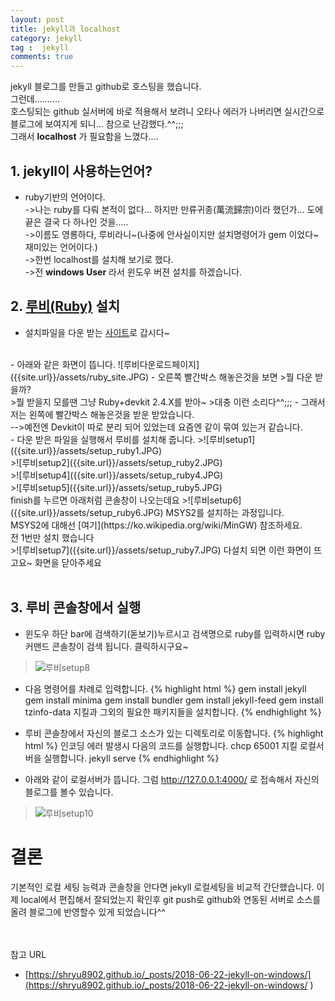 ```yaml
---
layout: post
title: jekyll과 localhost
category: jekyll
tag :  jekyll
comments: true
---
```


<div class="message">
  jekyll 블로그를 만들고 github로 호스팅을 했습니다.<br> 
  그런데..........<br>
  호스팅되는 github 실서버에 바로 적용해서 보려니 오타나 에러가 나버리면 실시간으로
  블로그에 보여지게 되니... 참으로 난감했다.^^;;;<br> 
  그래서 <strong>localhost</strong> 가 필요함을 느꼈다....
</div>
<!--break-->

## 1. jekyll이 사용하는언어?
- ruby기반의 언어이다.<br>
->나는 ruby를 다뤄 본적이 없다... 하지만 만류귀종(萬流歸宗)이라 했던가... 도에 끝은 결국 다 하나인 것을.....<br>
->이름도 영롱하다, 루비라니~(나중에 안사실이지만 설치명령어가 gem 이었다~ 재미있는 언어이다.) <br>
->한번 localhost를 설치해 보기로 했다.<br>
->전 **windows User** 라서 윈도우 버젼 설치를 하겠습니다.

## 2. [루비(Ruby)](https://rubyinstaller.org/downloads/) 설치
- 설치파일을 다운 받는 [사이트](https://rubyinstaller.org/downloads/)로 갑시다~
<br>
- 아래와 같은 화면이 뜹니다.
![루비다운로드페이지]({{site.url}}/assets/ruby_site.JPG)
- 오른쪽 빨간박스 해놓은것을 보면
>뭘 다운 받을까?<br>
>뭘 받을지 모를땐 그냥 Ruby+devkit 2.4.X를 받아~
>대충 이런 소리다^^;;;
- 그래서 저는 왼쪽에 빨간박스 해놓은것을 받운 받았습니다.<br>
-->예전엔 Devkit이 따로 분리 되어 있었는데 요즘엔 같이 묶여 있는거 같습니다.<br>
- 다운 받은 파일을 실행해서 루비를 설치해 줍니다.
    >![루비setup1]({{site.url}}/assets/setup_ruby1.JPG)<br>
    >![루비setup2]({{site.url}}/assets/setup_ruby2.JPG)<br>
    >![루비setup4]({{site.url}}/assets/setup_ruby4.JPG)<br>
    >![루비setup5]({{site.url}}/assets/setup_ruby5.JPG)<br>
    finish를 누르면 아래처럼 콘솔창이 나오는데요
    >![루비setup6]({{site.url}}/assets/setup_ruby6.JPG)
    MSYS2를 설치하는 과정입니다.<br>
    MSYS2에 대해선 [여기](https://ko.wikipedia.org/wiki/MinGW) 참조하세요.<br>
    전 1번만 설치 했습니다<br>
    >![루비setup7]({{site.url}}/assets/setup_ruby7.JPG)
    다설치 되면 이런 화면이 뜨고요~ 화면을 닫아주세요<br><br>
    
## 3. 루비 콘솔창에서 실행
- 윈도우 하단 bar에 검색하기(돋보기)누르시고 검색명으로 ruby를 입력하시면 ruby 커맨드 콘솔창이 검색 됩니다. 클릭하시구요~
>![루비setup8]({{site.url}}/assets/setup_ruby8.JPG)

- 다음 명령어를 차례로 입력합니다.
{% highlight html %}
gem install jekyll
gem install minima
gem install bundler
gem install jekyll-feed
gem install tzinfo-data
지킬과 그외의 필요한 패키지들을 설치합니다.
{% endhighlight %}

- 루비 콘솔창에서 자신의 블로그 소스가 있는 디렉토리로 이동합니다.
{% highlight html %}
인코딩 에러 발생시 다음의 코드를 실행합니다.
chcp 65001
지킬 로컬서버을 실행합니다.
jekyll serve
{% endhighlight %}

- 아래와 같이 로컬서버가 뜹니다. 그럼 http://127.0.0.1:4000/ 로 접속해서 자신의 블로그를 볼수 있습니다.
>![루비setup10]({{site.url}}/assets/setup_ruby10.JPG)

# 결론
<div class="message">
  기본적인 로컬 세팅 능력과 콘솔창을 안다면 jekyll 로컬세팅을 비교적 간단했습니다.
  이제 local에서 편집해서 잘되었는지 확인후 git push로 github와 연동된 서버로 소스를 올려 블로그에 반영할수 있게 되었습니다^^
</div>

<br><br>
참고 URL

- [https://shryu8902.github.io/_posts/2018-06-22-jekyll-on-windows/](https://shryu8902.github.io/_posts/2018-06-22-jekyll-on-windows/
)

